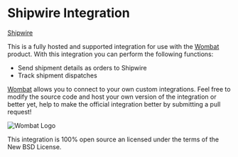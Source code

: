 # Shipwire Integration

[Shipwire](http://www.shipwire.com/)

This is a fully hosted and supported integration for use with the [Wombat](http://wombat.co)
product. With this integration you can perform the following functions:

* Send shipment details as orders to Shipwire
* Track shipment dispatches

[Wombat](http://wombat.co) allows you to connect to your own custom integrations.
Feel free to modify the source code and host your own version of the integration
or better yet, help to make the official integration better by submitting a pull request!

![Wombat Logo](http://spreecommerce.com/images/wombat_logo.png)

This integration is 100% open source an licensed under the terms of the New BSD License.
